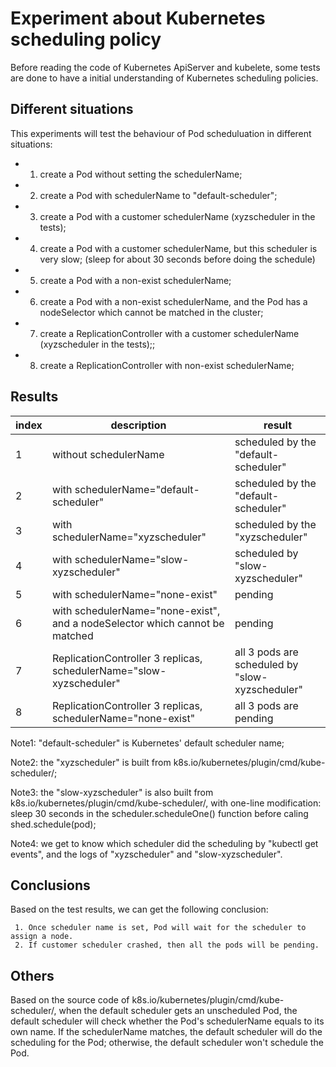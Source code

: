  # Experiment about Kubernetes scheduling policy #
 Before reading the code of Kubernetes ApiServer and kubelete, some tests are done to have a initial understanding
 of Kubernetes scheduling policies.
 
 ## Different situations ##
 
This experiments will test the behaviour of Pod scheduluation in different situations:

* 1. create a Pod without setting the schedulerName;
* 2. create a Pod with schedulerName to "default-scheduler";
* 3. create a Pod with a customer schedulerName (xyzscheduler in the tests);
* 4. create a Pod with a customer schedulerName, but this scheduler is very slow;
    (sleep for about 30 seconds before doing the schedule)
* 5. create a Pod with a non-exist schedulerName;
* 6. create a Pod with a non-exist schedulerName, and the Pod has a nodeSelector which cannot be matched in the cluster;
* 7. create a ReplicationController with a customer schedulerName (xyzscheduler in the tests);;
* 8. create a ReplicationController with non-exist schedulerName;


## Results ##
| index | description | result|
|-|-|-|
| 1 | without schedulerName | scheduled by the "default-scheduler" |
| 2 | with schedulerName="default-scheduler" | scheduled by the "default-scheduler" |
| 3 | with schedulerName="xyzscheduler" | scheduled by the "xyzscheduler" |
| 4 | with schedulerName="slow-xyzscheduler" | scheduled by "slow-xyzscheduler" |
| 5 | with schedulerName="none-exist" | pending |
| 6 | with schedulerName="none-exist", and a nodeSelector which cannot be matched | pending |
| 7 | ReplicationController 3 replicas, schedulerName="slow-xyzscheduler" | all 3 pods are scheduled by "slow-xyzscheduler"|
| 8 | ReplicationController 3 replicas, schedulerName="none-exist" | all 3 pods are pending|


Note1: "default-scheduler" is Kubernetes' default scheduler name;

Note2: the "xyzscheduler" is built from k8s.io/kubernetes/plugin/cmd/kube-scheduler/;

Note3: the "slow-xyzscheduler" is also built from k8s.io/kubernetes/plugin/cmd/kube-scheduler/, with one-line modification: 
sleep 30 seconds in the scheduler.scheduleOne() function before caling shed.schedule(pod);

Note4: we get to know which scheduler did the scheduling by "kubectl get events", and the logs of "xyzscheduler" and "slow-xyzscheduler".


## Conclusions ##
Based on the test results, we can get the following conclusion:
```console
 1. Once scheduler name is set, Pod will wait for the scheduler to assign a node.
 2. If customer scheduler crashed, then all the pods will be pending.
 ```

## Others ##
Based on the source code of k8s.io/kubernetes/plugin/cmd/kube-scheduler/, when the default scheduler gets an unscheduled Pod, the default scheduler will check whether the Pod's schedulerName equals to its own name. If the schedulerName matches, the default scheduler will do the scheduling for the Pod; otherwise, the default scheduler won't schedule the Pod.


    
